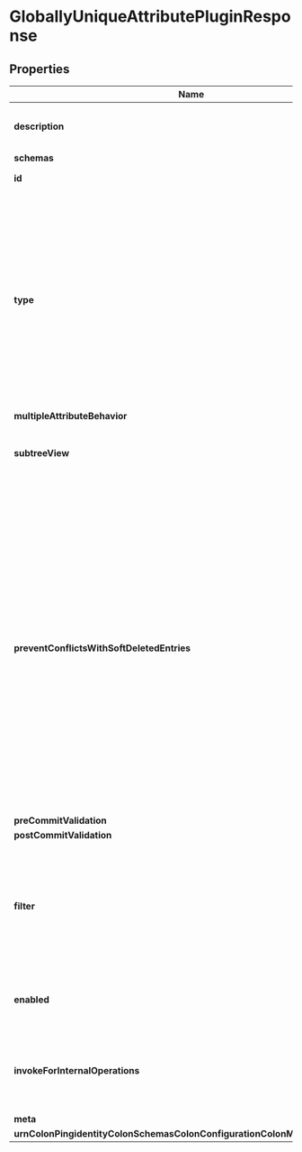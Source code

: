 

# GloballyUniqueAttributePluginResponse


## Properties

| Name | Type | Description | Notes |
|------------ | ------------- | ------------- | -------------|
|**description** | **String** | A description for this Plugin |  [optional] |
|**schemas** | **List&lt;EnumgloballyUniqueAttributePluginSchemaUrn&gt;** |  |  |
|**id** | **String** | Name of the Plugin |  |
|**type** | **List&lt;String&gt;** | The attribute type(s) for which to enforce global uniqueness. The attribute must be indexed for equality searches in all subtree views for which uniqueness should be maintained. |  |
|**multipleAttributeBehavior** | **EnumpluginGloballyUniqueAttributeMultipleAttributeBehaviorProp** |  |  [optional] |
|**subtreeView** | **List&lt;String&gt;** | The subtree view(s) for which to enforce uniqueness. |  |
|**preventConflictsWithSoftDeletedEntries** | **Boolean** | Indicates whether this Globally Unique Attribute Plugin should attempt to prevent conflicts with soft-deleted entries (i.e., entries that have been removed in a way that leaves them in the server but in a way that makes them no longer visible to or accessible by normal clients). |  [optional] |
|**preCommitValidation** | **EnumpluginPreCommitValidationProp** |  |  [optional] |
|**postCommitValidation** | **EnumpluginPostCommitValidationProp** |  |  [optional] |
|**filter** | **String** | Specifies the search filter to apply to determine if attribute uniqueness is enforced for the matching entries. |  [optional] |
|**enabled** | **Boolean** | Indicates whether the plug-in is enabled for use. |  |
|**invokeForInternalOperations** | **Boolean** | Indicates whether the plug-in should be invoked for internal operations. |  [optional] |
|**meta** | [**MetaMeta**](MetaMeta.md) |  |  [optional] |
|**urnColonPingidentityColonSchemasColonConfigurationColonMessagesColon20** | [**MetaUrnPingidentitySchemasConfigurationMessages20**](MetaUrnPingidentitySchemasConfigurationMessages20.md) |  |  [optional] |



